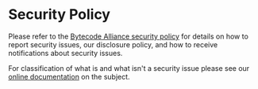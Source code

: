 # Security Policy

Please refer to the [Bytecode Alliance security
policy](https://bytecodealliance.org/security) for details on how to report
security issues, our disclosure policy, and how to receive
notifications about security issues.

For classification of what is and what isn't a security issue please see our
[online
documentation](https://docs.wasmtime.dev/security-what-is-considered-a-security-vulnerability.html)
on the subject.
